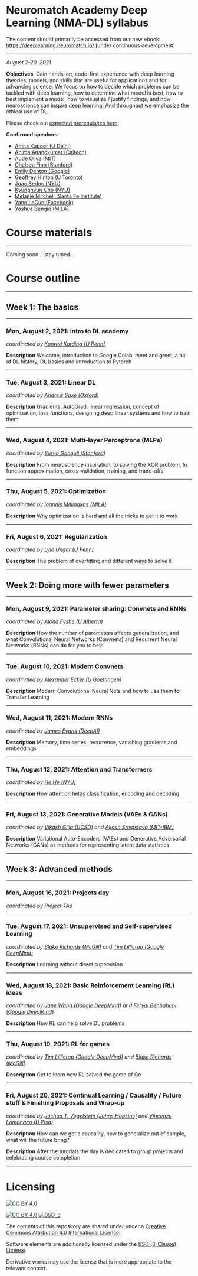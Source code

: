 # Neuromatch Academy Deep Learning (NMA-DL) syllabus

The content should primarily be accessed from our new ebook: https://deeplearning.neuromatch.io/ [under continuous development]

----

*August 2-20, 2021*

**Objectives**: Gain hands-on, code-first experience with deep learning theories, models, and skills that are useful for applications and for advancing science. We focus on how to decide which problems can be tackled with deep learning, how to determine what model is best, how to best implement a model, how to visualize / justify findings, and how neuroscience can inspire deep learning. And throughout we emphasize the ethical use of DL. 

Please check out [expected prerequisites here](https://github.com/NeuromatchAcademy/precourse-dl)!

**Confirmed speakers**: 

* [Amita Kapoor (U Delhi)](https://www.dramitakapoor.com/)
* [Anima Anandkumar (Caltech)](http://tensorlab.cms.caltech.edu/users/anima/)
* [Aude Oliva (MIT)](http://olivalab.mit.edu/audeoliva.html)
* [Chelsea Finn (Stanford)](https://ai.stanford.edu/~cbfinn/)
* [Emily Denton (Google)](https://cephaloponderer.com/)
* [Geoffrey Hinton (U Toronto)](http://www.cs.toronto.edu/~hinton/)
* [Joao Sedoc (NYU)](https://scholar.google.com/citations?user=vv355NgAAAAJ&hl=en)
* [Kyunghyun Cho (NYU)](https://kyunghyuncho.me/)
* [Melanie Mitchell (Santa Fe Institute)](https://melaniemitchell.me/)
* [Yann LeCun (Facebook)](http://yann.lecun.com/)
* [Yoshua Bengio (MILA)](https://yoshuabengio.org/)

# Course materials

----

Coming soon... stay tuned...

# Course outline

----

## Week 1: The basics

----

### Mon, August 2, 2021:  Intro to DL academy

*coordinated by [Konrad Kording (U Penn)](http://koerding.com/)*

**Description** Welcome, introduction to Google Colab, meet and greet, a bit of DL history, DL basics and introduction to Pytorch

----

### Tue, August 3, 2021: Linear DL

*coordinated by [Andrew Saxe (Oxford)](https://www.saxelab.org/)*

**Description** Gradients, AutoGrad, linear regression, concept of optimization, loss functions, designing deep linear systems and how to train them

----

### Wed, August 4, 2021: Multi-layer Perceptrons (MLPs)

*coordinated by [Surya Ganguli (Stanford)](https://ganguli-gang.stanford.edu/)*

**Description** From neuroscience inspiration, to solving the XOR problem, to function approximation, cross-validation, training, and trade-offs

----

### Thu, August 5, 2021: Optimization

*coordinated by [Ioannis Mitliagkas (MILA)](http://mitliagkas.github.io/)*

**Description** Why optimization is hard and all the tricks to get it to work

----

### Fri, August 6, 2021: Regularization

*coordinated by [Lyle Ungar (U Penn)](https://www.cis.upenn.edu/~ungar/)*

**Description** The problem of overfitting and different ways to solve it

----

## Week 2: Doing more with fewer parameters

----

### Mon, August 9, 2021:  Parameter sharing: Convnets and RNNs

*coordinated by [Alona Fyshe (U Alberta)](https://webdocs.cs.ualberta.ca/~alona/)*

**Description** How the number of parameters affects generalization, and what Convolutional Neural Networks (Convnets) and Recurrent Neural Networks (RNNs) can do for you to help

----

### Tue, August 10, 2021: Modern Convnets 

*coordinated by [Alexander Ecker (U Goettingen)](https://eckerlab.org/)*

**Description** Modern Convolutional Neural Nets and how to use them for Transfer Learning

----

### Wed, August 11, 2021: Modern  RNNs

*coordinated by [James Evans (DeepAI)](https://deepai.org/profile/james-a-evans)*

**Description** Memory, time series, recurrence, vanishing gradients and embeddings 

----

### Thu, August 12, 2021: Attention and Transformers

*coordinated by [He He (NYU)](https://hhexiy.github.io/)*

**Description** How attention helps classification, encoding and decoding

----

### Fri, August 13, 2021: Generative Models (VAEs & GANs)

*coordinated by [Vikash Gilja (UCSD)](https://scholar.google.com/citations?user=EO3cAGQAAAAJ&hl=en) and [Akash Srivastava (MIT-IBM)](http://akashgit.github.io/)*

**Description** Variational Auto-Encoders (VAEs) and Generative Adversarial Networks (GANs) as methods for representing latent data statistics

----

## Week 3: Advanced methods

----

### Mon, August 16, 2021:  Projects day 

*coordinated by Project TAs*

----

### Tue, August 17, 2021:  Unsupervised and Self-supervised Learning 

*coordinated by [Blake Richards (McGill)](https://sites.google.com/mila.quebec/linc-lab/home) and [Tim Lillicrap (Google DeepMind)](https://contrastiveconvergence.net/)*

**Description** Learning without direct supervision

----

### Wed, August 18, 2021: Basic Reinforcement Learning (RL) ideas 

*coordinated by [Jane Wang (Google DeepMind)](http://www.janexwang.com/) and [Feryal Behbahani (Google DeepMind)](https://feryal.github.io/)*

**Description** How RL can help solve DL problems

----

### Thu, August 19, 2021: RL for games

*coordinated by [Tim Lillicrap (Google DeepMind)](https://contrastiveconvergence.net/) and [Blake Richards (McGill)](https://sites.google.com/mila.quebec/linc-lab/home)*

**Description** Get to learn how RL solved the game of Go

----

### Fri, August 20, 2021: Continual Learning / Causality / Future stuff & Finishing Proposals and Wrap-up

*coordinated by [Joshua T. Vogelstein (Johns Hopkins)](https://jovo.me/) and [Vincenzo Lomonaco (U Pisa)](https://www.vincenzolomonaco.com/)*

**Description** How can we get a causality, how to generalize out of sample, what will the future bring?

**Description** After the tutorials the day is dedicated to group projects and celebrating course completion

----
# Licensing

[![CC BY 4.0][cc-by-image]][cc-by]

[![CC BY 4.0][cc-by-shield]][cc-by] [![BSD-3][bsd-3-shield]][bsd-3]

The contents of this repository are shared under under a [Creative Commons Attribution 4.0 International License][cc-by].

Software elements are additionally licensed under the [BSD (3-Clause) License][bsd-3].

Derivative works may use the license that is more appropriate to the relevant context.

[cc-by]: http://creativecommons.org/licenses/by/4.0/
[cc-by-image]: https://i.creativecommons.org/l/by/4.0/88x31.png
[cc-by-shield]: https://img.shields.io/badge/License-CC%20BY%204.0-lightgrey.svg

[bsd-3]: https://opensource.org/licenses/BSD-3-Clause
[bsd-3-shield]: https://camo.githubusercontent.com/9b9ea65d95c9ef878afa1987df65731d47681336/68747470733a2f2f696d672e736869656c64732e696f2f707970692f6c2f736561626f726e2e737667
